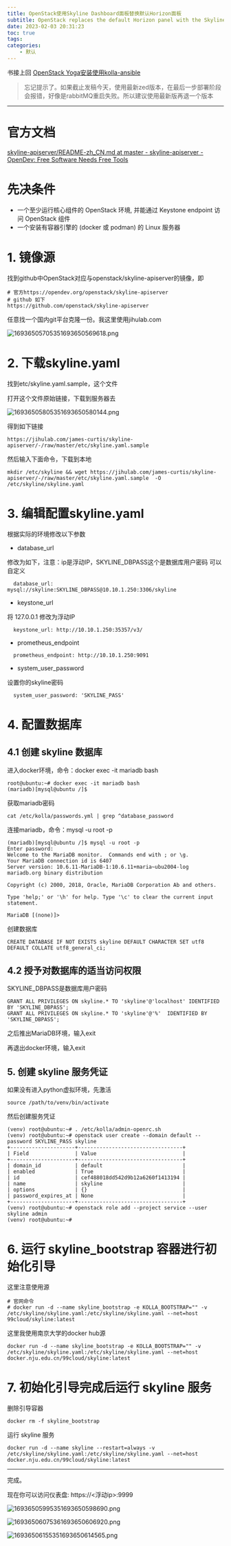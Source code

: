```yaml
---
title: OpenStack使用Skyline Dashboard面板替换默认Horizon面板
subtitle: OpenStack replaces the default Horizon panel with the Skyline Dashboard panel
date: 2023-02-03 20:31:23
toc: true
tags: 
categories: 
    - 默认
---
```



 书接上回 [OpenStack Yoga安装使用kolla-ansible](https://blog.csdn.net/qq_35485875/article/details/128868634) 

> 忘记提示了。如果截止发稿今天，使用最新zed版本，在最后一步部署阶段会报错，好像是rabbitMQ重启失败。所以建议使用最新版再退一个版本

------

# 官方文档

[skyline-apiserver/README-zh_CN.md at master - skyline-apiserver - OpenDev: Free Software Needs Free Tools](https://opendev.org/openstack/skyline-apiserver/src/branch/master/kolla/README-zh_CN.md)

# 先决条件 

- 一个至少运行核心组件的 OpenStack 环境, 并能通过 Keystone endpoint 访问 OpenStack 组件
- 一个安装有容器引擎的 (docker 或 podman) 的 Linux 服务器

# 1. 镜像源

找到github中OpenStack对应与openstack/skyline-apiserver的镜像，即

```
# 官方https://opendev.org/openstack/skyline-apiserver
# github 如下
https://github.com/openstack/skyline-apiserver
```



任意找一个国内git平台克隆一份。我这里使用jihulab.com

![16936505705351693650569618.png](https://raw.githubusercontent.com/james-curtis/james-curtis.github.io/static/images/16936505705351693650569618.png)

# 2. 下载skyline.yaml

找到etc/skyline.yaml.sample，这个文件

打开这个文件原始链接，下载到服务器去

![16936505805351693650580144.png](https://raw.githubusercontent.com/james-curtis/james-curtis.github.io/static/images/16936505805351693650580144.png)

得到如下链接

```
https://jihulab.com/james-curtis/skyline-apiserver/-/raw/master/etc/skyline.yaml.sample
```



 然后输入下面命令，下载到本地

```
mkdir /etc/skyline && wget https://jihulab.com/james-curtis/skyline-apiserver/-/raw/master/etc/skyline.yaml.sample  -O /etc/skyline/skyline.yaml
```



# 3. 编辑配置skyline.yaml

根据实际的环境修改以下参数

- database_url

 修改为如下，注意：ip是浮动IP，SKYLINE_DBPASS这个是数据库用户密码 可以自定义

```
  database_url: mysql://skyline:SKYLINE_DBPASS@10.10.1.250:3306/skyline
```



- keystone_url

将 127.0.0.1 修改为浮动IP

```
  keystone_url: http://10.10.1.250:35357/v3/
```



- prometheus_endpoint

```
  prometheus_endpoint: http://10.10.1.250:9091
```



- system_user_password

设置你的skyline密码

```
  system_user_password: 'SKYLINE_PASS'
```



# 4. 配置数据库

## 4.1 创建 skyline 数据库

进入docker环境，命令：docker exec -it mariadb bash

```
root@ubuntu:~# docker exec -it mariadb bash
(mariadb)[mysql@ubuntu /]$ 
```



获取mariadb密码

```
cat /etc/kolla/passwords.yml | grep ^database_password
```



连接mariadb，命令：mysql -u root -p

```
(mariadb)[mysql@ubuntu /]$ mysql -u root -p
Enter password: 
Welcome to the MariaDB monitor.  Commands end with ; or \g.
Your MariaDB connection id is 6407
Server version: 10.6.11-MariaDB-1:10.6.11+maria~ubu2004-log mariadb.org binary distribution

Copyright (c) 2000, 2018, Oracle, MariaDB Corporation Ab and others.

Type 'help;' or '\h' for help. Type '\c' to clear the current input statement.

MariaDB [(none)]> 
```



创建数据库

```
CREATE DATABASE IF NOT EXISTS skyline DEFAULT CHARACTER SET utf8 DEFAULT COLLATE utf8_general_ci;
```



## 4.2 授予对数据库的适当访问权限

SKYLINE_DBPASS是数据库用户密码

```
GRANT ALL PRIVILEGES ON skyline.* TO 'skyline'@'localhost' IDENTIFIED BY 'SKYLINE_DBPASS';
GRANT ALL PRIVILEGES ON skyline.* TO 'skyline'@'%'  IDENTIFIED BY 'SKYLINE_DBPASS';
```



之后推出MariaDB环境，输入exit

再退出docker环境，输入exit

## 5. 创建 skyline 服务凭证

如果没有进入python虚拟环境，先激活

```
source /path/to/venv/bin/activate
```



 然后创建服务凭证

```
(venv) root@ubuntu:~# . /etc/kolla/admin-openrc.sh
(venv) root@ubuntu:~# openstack user create --domain default --password SKYLINE_PASS skyline
+---------------------+----------------------------------+
| Field               | Value                            |
+---------------------+----------------------------------+
| domain_id           | default                          |
| enabled             | True                             |
| id                  | cef488018dd542d9b12a6260f1413194 |
| name                | skyline                          |
| options             | {}                               |
| password_expires_at | None                             |
+---------------------+----------------------------------+
(venv) root@ubuntu:~# openstack role add --project service --user skyline admin
(venv) root@ubuntu:~# 
```



# 6. 运行 skyline_bootstrap 容器进行初始化引导

这里注意使用源

```
# 官网命令
# docker run -d --name skyline_bootstrap -e KOLLA_BOOTSTRAP="" -v /etc/skyline/skyline.yaml:/etc/skyline/skyline.yaml --net=host 99cloud/skyline:latest
```



这里我使用南京大学的docker hub源

```
docker run -d --name skyline_bootstrap -e KOLLA_BOOTSTRAP="" -v /etc/skyline/skyline.yaml:/etc/skyline/skyline.yaml --net=host docker.nju.edu.cn/99cloud/skyline:latest
```



# 7. 初始化引导完成后运行 skyline 服务

 删除引导容器

```
docker rm -f skyline_bootstrap
```



运行 skyline 服务

```
docker run -d --name skyline --restart=always -v /etc/skyline/skyline.yaml:/etc/skyline/skyline.yaml --net=host docker.nju.edu.cn/99cloud/skyline:latest
```



------

完成。

现在你可以访问仪表盘: https://<浮动ip>:9999

![16936505995351693650598690.png](https://raw.githubusercontent.com/james-curtis/james-curtis.github.io/static/images/16936505995351693650598690.png)

![16936506075361693650606920.png](https://raw.githubusercontent.com/james-curtis/james-curtis.github.io/static/images/16936506075361693650606920.png)

![16936506155351693650614565.png](https://raw.githubusercontent.com/james-curtis/james-curtis.github.io/static/images/16936506155351693650614565.png)
